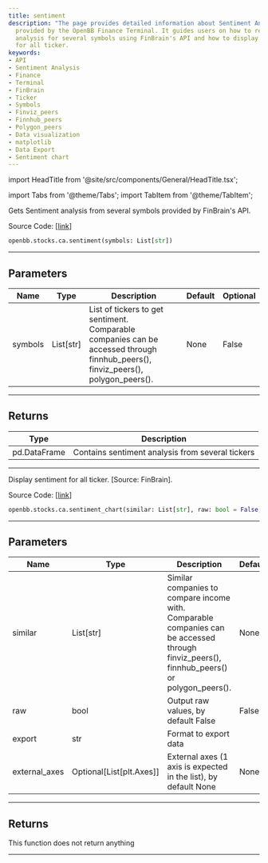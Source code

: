 ```yaml
---
title: sentiment
description: "The page provides detailed information about Sentiment Analysis functions"
  provided by the OpenBB Finance Terminal. It guides users on how to retrieve sentiment
  analysis for several symbols using FinBrain's API and how to display the sentiment
  for all ticker.
keywords:
- API
- Sentiment Analysis
- Finance
- Terminal
- FinBrain
- Ticker
- Symbols
- Finviz_peers
- Finnhub_peers
- Polygon_peers
- Data visualization
- matplotlib
- Data Export
- Sentiment chart
---
```


import HeadTitle from '@site/src/components/General/HeadTitle.tsx';

<HeadTitle title="stocks.ca.sentiment - Reference | OpenBB SDK Docs" />

import Tabs from '@theme/Tabs';
import TabItem from '@theme/TabItem';

<Tabs>
<TabItem value="model" label="Model" default>

Gets Sentiment analysis from several symbols provided by FinBrain's API.

Source Code: [[link](https://github.com/OpenBB-finance/OpenBBTerminal/tree/main/openbb_terminal/stocks/comparison_analysis/finbrain_model.py#L47)]

```python
openbb.stocks.ca.sentiment(symbols: List[str])
```

---

## Parameters

| Name | Type | Description | Default | Optional |
| ---- | ---- | ----------- | ------- | -------- |
| symbols | List[str] | List of tickers to get sentiment.<br/>Comparable companies can be accessed through<br/>finnhub_peers(), finviz_peers(), polygon_peers(). | None | False |


---

## Returns

| Type | Description |
| ---- | ----------- |
| pd.DataFrame | Contains sentiment analysis from several tickers |
---

</TabItem>
<TabItem value="view" label="Chart">

Display sentiment for all ticker. [Source: FinBrain].

Source Code: [[link](https://github.com/OpenBB-finance/OpenBBTerminal/tree/main/openbb_terminal/stocks/comparison_analysis/finbrain_view.py#L32)]

```python
openbb.stocks.ca.sentiment_chart(similar: List[str], raw: bool = False, export: str = "", external_axes: Optional[List[matplotlib.axes._axes.Axes]] = None)
```

---

## Parameters

| Name | Type | Description | Default | Optional |
| ---- | ---- | ----------- | ------- | -------- |
| similar | List[str] | Similar companies to compare income with.<br/>Comparable companies can be accessed through<br/>finviz_peers(), finnhub_peers() or polygon_peers(). | None | False |
| raw | bool | Output raw values, by default False | False | True |
| export | str | Format to export data |  | True |
| external_axes | Optional[List[plt.Axes]] | External axes (1 axis is expected in the list), by default None | None | True |


---

## Returns

This function does not return anything

---

</TabItem>
</Tabs>
